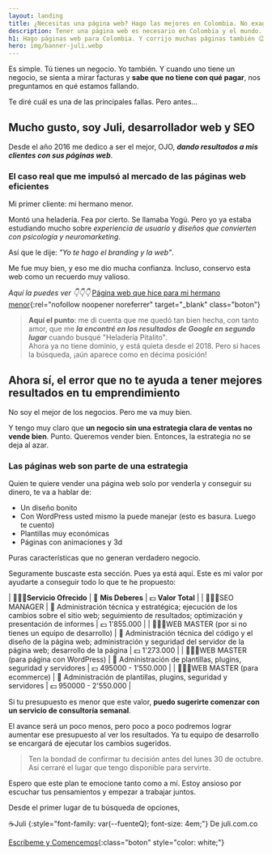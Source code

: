 ```yaml
---
layout: landing
title: ¿Necesitas una página web? Hago las mejores en Colombia. No exagero
description: Tener una página web es necesario en Colombia y el mundo. Pero la mejor no es siempre la más bonita. Yo hago las mejores. Entra y me entenderás.
h1: Hago páginas web para Colombia. Y corrijo muchas páginas también 😉
hero: img/banner-juli.webp
---
```

Es simple. Tú tienes un negocio. Yo también. Y cuando uno tiene un negocio, se sienta a mirar facturas y **sabe que no tiene con qué pagar**, nos preguntamos en qué estamos fallando.

Te diré cuál es una de las principales fallas. Pero antes...

## Mucho gusto, soy Juli, desarrollador web y SEO

Desde el año 2016 me dedico a ser el mejor, OJO, ***dando resultados a mis clientes con sus páginas web***.

### El caso real que me impulsó al mercado de las páginas web eficientes

Mi primer cliente: mi hermano menor.

Montó una heladería. Fea por cierto. Se llamaba Yogú. Pero yo ya estaba estudiando mucho sobre *experiencia de usuario* y *diseños que convierten con psicología y neuromarketing*.

Así que le dije: *"Yo te hago el branding y la web"*.

Me fue muy bien, y eso me dio mucha confianza. Incluso, conservo esta web como un recuerdo muy valioso.

*Aquí la puedes ver 👇👇👇*
[Página web que hice para mi hermano menor](https://klerpson.github.io/yogu/){:rel="nofollow noopener noreferrer" target="_blank" class="boton"}

> **Aquí el punto**: me di cuenta que me quedó tan bien hecha, con tanto amor, que me ***la encontré en los resultados de Google en segundo lugar*** cuando busqué "Heladería Pitalito".  
Ahora ya no tiene dominio, y está quieta desde el 2018. Pero si haces la búsqueda, ¡aún aparece como en décima posición!

## Ahora sí, el error que no te ayuda a tener mejores resultados en tu emprendimiento

No soy el mejor de los negocios. Pero me va muy bien.

Y tengo muy claro que **un negocio sin una estrategia clara de ventas no vende bien**. Punto. Queremos vender bien. Entonces, la estrategia no se deja al azar.

### Las páginas web son parte de una estrategia

Quien te quiere vender una página web solo por venderla y conseguir su dinero, te va a hablar de:

* Un diseño bonito
* Con WordPress usted mismo la puede manejar (esto es basura. Luego te cuento)
* Plantillas muy económicas
* Páginas con animaciones y 3d

Puras características que no generan verdadero negocio.




Seguramente buscaste esta sección. Pues ya está aquí. Este es mi valor por ayudarte a conseguir todo lo que te he propuesto:

| 👨🏼‍🏭**Servicio Ofrecido** | 🫡 **Mis Deberes** | 💵 **Valor Total** |
| 👨🏼‍🏭SEO MANAGER | 🫡 Administración técnica y estratégica; ejecución de los cambios sobre el sitio web; seguimiento de resultados; optimización y presentación de informes | 💵 1'855.000 |
| 👨🏼‍🏭WEB MASTER (por si no tienes un equipo de desarrollo) | 🫡 Administración técnica del código y el diseño de la página web; administración y seguridad del servidor de la página web; desarrollo de la página | 💵 1'273.000 |
| 👨🏼‍🏭WEB MASTER (para página con WordPress) | 🫡 Administración de plantillas, plugins, seguridad y servidores | 💵 495000 - 1'550.000 |
| 👨🏼‍🏭WEB MASTER (para ecommerce) | 🫡 Administración de plantillas, plugins, seguridad y servidores | 💵 950000 - 2'550.000 |

Si tu presupuesto es menor que este valor, **puedo sugerirte comenzar con un servicio de consultoría semanal**.

El avance será un poco menos, pero poco a poco podremos lograr aumentar ese presupuesto al ver los resultados. Ya tu equipo de desarrollo se encargará de ejecutar los cambios sugeridos.

>Ten la bondad de confirmar tu decisión antes del lunes 30 de octubre. Así cerraré el lugar que tengo disponible para servirte.

Espero que este plan te emocione tanto como a mí. Estoy ansioso por escuchar tus pensamientos y empezar a trabajar juntos.

Desde el primer lugar de tu búsqueda de opciones,

☕Juli
{:style="font-family: var(--fuenteQ); font-size: 4em;"}
De juli.com.co

[Escríbeme y Comencemos]({{site.telegram}}){:class="boton" style="color: white;"}
